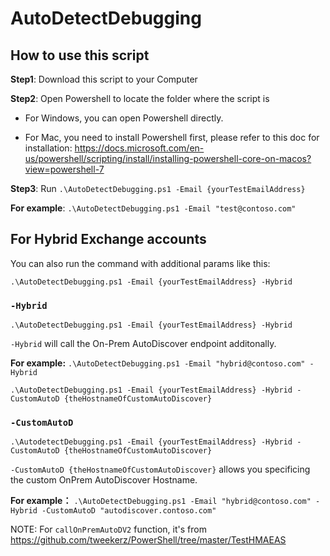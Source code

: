 # AutoDetectDebugging

## How to use this script
**Step1**: Download this script to your Computer 

**Step2**: Open Powershell to locate the folder where the script is

- For Windows, you can open Powershell directly. 

- For Mac, you need to install Powershell first, please refer to this doc for installation: https://docs.microsoft.com/en-us/powershell/scripting/install/installing-powershell-core-on-macos?view=powershell-7

**Step3**: Run `.\AutoDetectDebugging.ps1 -Email {yourTestEmailAddress}`

**For example**: `.\AutoDetectDebugging.ps1 -Email "test@contoso.com"`

## For Hybrid Exchange accounts

You can also run the command with additional params like this:

`.\AutoDetectDebugging.ps1 -Email {yourTestEmailAddress} -Hybrid` 

### `-Hybrid`

`.\AutoDetectDebugging.ps1 -Email {yourTestEmailAddress} -Hybrid` 

`-Hybrid` will call the On-Prem AutoDiscover endpoint additonally.

**For example:** `.\AutoDetectDebugging.ps1 -Email "hybrid@contoso.com" -Hybrid`

`.\AutoDetectDebugging.ps1 -Email {yourTestEmailAddress} -Hybrid -CustomAutoD {theHostnameOfCustomAutoDiscover}` 

### `-CustomAutoD`

`.\AutodetectDebugging.ps1 -Email {yourTestEmailAddress} -Hybrid -CustomAutoD {theHostnameOfCustomAutoDiscover}` 

`-CustomAutoD {theHostnameOfCustomAutoDiscover}` allows you specificing the custom OnPrem AutoDiscover Hostname.

**For example：** `.\AutoDetectDebugging.ps1 -Email "hybrid@contoso.com" -Hybrid -CustomAutoD "autodiscover.contoso.com"`

NOTE: For `callOnPremAutoDV2` function, it's from https://github.com/tweekerz/PowerShell/tree/master/TestHMAEAS